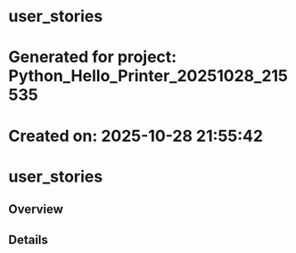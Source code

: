 # user_stories

# Generated for project: Python_Hello_Printer_20251028_215535
# Created on: 2025-10-28 21:55:42

# user_stories

## Overview

## Details

